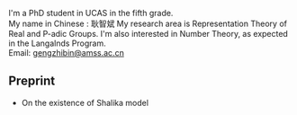 I'm a PhD student in UCAS in the fifth grade.  
My name in Chinese : 耿智斌
My research area is Representation Theory of Real and P-adic Groups. I'm also interested in Number Theory, as expected in the Langalnds Program.  
Email: gengzhibin@amss.ac.cn

## Preprint
- On the existence of Shalika model

